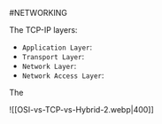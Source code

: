 #NETWORKING


The TCP-IP layers: 

* `Application Layer`: 
* `Transport Layer`: 
* `Network Layer`: 
* `Network Access Layer`: 

The 

![[OSI-vs-TCP-vs-Hybrid-2.webp|400]]


